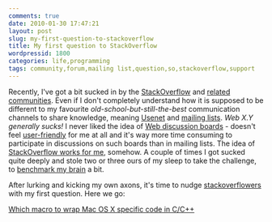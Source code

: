 ```yaml
---
comments: true
date: 2010-01-30 17:47:21
layout: post
slug: my-first-question-to-stackoverflow
title: My first question to StackOverflow
wordpressid: 1800
categories: life,programming
tags: community,forum,mailing list,question,so,stackoverflow,support
---
```


Recently, I've got a bit sucked in by the [StackOverflow](http://www.stackoverflow.com) and [related communities](http://en.wikipedia.org/wiki/Stack_Overflow). Even if I don't completely understand how it is supposed to be different to my favourite _old-school-but-still-the-best_ communication channels to share knowledge, meaning [Usenet](http://en.wikipedia.org/wiki/Usenet) and [mailing lists](http://en.wikipedia.org/wiki/Mailing_list). _Web X.Y generally sucks!_ I never liked the idea of [Web discussion boards](http://en.wikipedia.org/wiki/Internet_forum) - doesn't feel [user-friendly](http://www.userfriendly.org/) for me at all and it's way more time consuming to participate in discussions on such boards than in mailing lists. The idea of [StackOverflow  works for me](http://http://stackoverflow.com/users/151641/mloskot), somehow. A couple of times I got sucked quite deeply and stole two or three ours of my sleep to take the challenge, to [benchmark my brain](http://www.brainbench.com/) a bit.





After lurking and kicking my own axons, it's time to nudge [stackoverflowers](http://www.johndcook.com/blog/2009/03/02/stackoverflow-reputation-statistics/) with my first question. Here we go:





[Which macro to wrap Mac OS X specific code in C/C++](http://stackoverflow.com/questions/2166483/which-macro-to-wrap-mac-os-x-specific-code-in-c-c)




